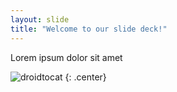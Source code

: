 ```yaml
---
layout: slide
title: "Welcome to our slide deck!"
---
```


Lorem ipsum dolor sit amet

![droidtocat](https://octodex.github.com/images/droidtocat.png)
{: .center}
